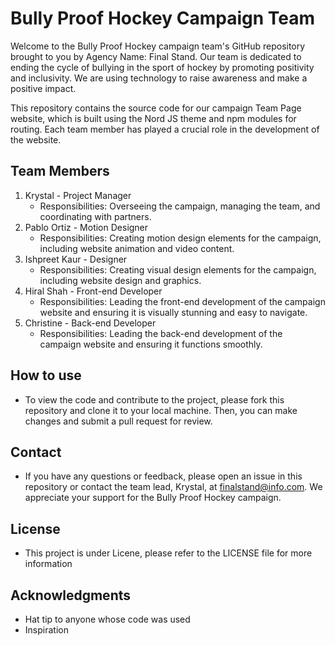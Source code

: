 # Bully Proof Hockey Campaign Team
Welcome to the Bully Proof Hockey campaign team's GitHub repository brought to you by Agency Name: Final Stand. Our team is dedicated to ending the cycle of bullying in the sport of hockey by promoting positivity and inclusivity. We are using technology to raise awareness and make a positive impact.

This repository contains the source code for our campaign Team Page website, which is built using the Nord JS theme and npm modules for routing. Each team member has played a crucial role in the development of the website.

## Team Members
1. Krystal - Project Manager
    - Responsibilities: Overseeing the campaign, managing the team, and coordinating with partners.
2. Pablo Ortiz - Motion Designer
    - Responsibilities: Creating motion design elements for the campaign, including website animation and video content.
3. Ishpreet Kaur - Designer
    - Responsibilities: Creating visual design elements for the campaign, including website design and graphics.
4. Hiral Shah - Front-end Developer
    - Responsibilities: Leading the front-end development of the campaign website and ensuring it is visually stunning and easy to navigate.
5. Christine - Back-end Developer
    - Responsibilities: Leading the back-end development of the campaign website and ensuring it functions smoothly.

## How to use
- To view the code and contribute to the project, please fork this repository and clone it to your local machine. Then, you can make changes and submit a pull request for review.

## Contact
- If you have any questions or feedback, please open an issue in this repository or contact the team lead, Krystal, at finalstand@info.com. We appreciate your support for the Bully Proof Hockey campaign.

## License
- This project is under Licene, please refer to the LICENSE file for more information

## Acknowledgments
- Hat tip to anyone whose code was used
- Inspiration
